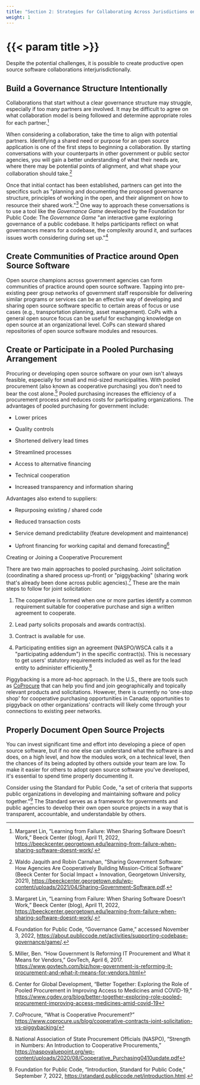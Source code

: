 ```yaml
---
title: "Section 2: Strategies for Collaborating Across Jurisdictions on Open Source Software"
weight: 1
---
```


# {{< param title >}}

Despite the potential challenges, it is possible to create productive open source software collaborations interjurisdictionally.

## Build a Governance Structure Intentionally

Collaborations that start without a clear governance structure may struggle, especially if too many partners are involved. It may be difficult to agree on what collaboration model is being followed and determine appropriate roles for each partner.[^80]

When considering a collaboration, take the time to align with potential partners. Identifying a shared need or purpose for an open source application is one of the first steps to beginning a collaboration. By starting conversations with your counterparts in other government or public sector agencies, you will gain a better understanding of what their needs are, where there may be potential points of alignment, and what shape your collaboration should take.[^81]

Once that initial contact has been established, partners can get into the specifics such as "planning and documenting the proposed governance structure, principles of working in the open, and their alignment on how to resource their shared work."[^82] One way to approach these conversations is to use a tool like the *Governance Game* developed by the Foundation for Public Code: The *Governance Game* "an interactive game exploring governance of a public codebase. It helps participants reflect on what governances means for a codebase, the complexity around it, and surfaces issues worth considering during set up."[^83]

## Create Communities of Practice around Open Source Software

Open source champions across government agencies can form communities of practice around open source software. Tapping into pre-existing peer group networks of government staff responsible for delivering similar programs or services can be an effective way of developing and sharing open source software specific to certain areas of focus or use cases (e.g., transportation planning, asset management). CoPs with a general open source focus can be useful for exchanging knowledge on open source at an organizational level. CoPs can steward shared repositories of open source software modules and resources.

## Create or Participate in a Pooled Purchasing Arrangement

Procuring or developing open source software on your own isn't always feasible, especially for small and mid-sized municipalities. With pooled procurement (also known as cooperative purchasing) you don't need to bear the cost alone.[^84] Pooled purchasing increases the efficiency of a procurement process and reduces costs for participating organizations. The advantages of pooled purchasing for government include:

- Lower prices

- Quality controls

- Shortened delivery lead times

- Streamlined processes

- Access to alternative financing

- Technical cooperation

- Increased transparency and information sharing

Advantages also extend to suppliers:

- Repurposing existing / shared code

- Reduced transaction costs

- Service demand predictability (feature development and maintenance)

- Upfront financing for working capital and demand forecasting[^85]

Creating or Joining a Cooperative Procurement

There are two main approaches to pooled purchasing. Joint solicitation (coordinating a shared process up-front) or "piggybacking" (sharing work that's already been done across public agencies).[^86] These are the main steps to follow for joint solicitation:

1. The cooperative is formed when one or more parties identify a common requirement suitable for cooperative purchase and sign a written agreement to cooperate.

2. Lead party solicits proposals and awards contract(s).

3. Contract is available for use.

4. Participating entities sign an agreement (NASPO/WSCA calls it a "participating addendum") in the specific contract(s). This is necessary to get users' statutory requirements included as well as for the lead entity to administer efficiently.[^87]

Piggybacking is a more ad-hoc approach. In the U.S., there are tools such as [CoProcure](https://www.coprocure.us/) that can help you find and join geographically and topically relevant products and solicitations. However, there is currently no 'one-stop shop' for cooperative purchasing opportunities in Canada; opportunities to piggyback on other organizations' contracts will likely come through your connections to existing peer networks.

## Properly Document Open Source Projects

You can invest significant time and effort into developing a piece of open source software, but if no one else can understand what the software is and does, on a high level, and how the modules work, on a technical level, then the chances of its being adopted by others outside your team are low. To make it easier for others to adopt open source software you've developed, it's essential to spend time properly documenting it.

Consider using the Standard for Public Code, "a set of criteria that supports public organizations in developing and maintaining software and policy together."[^88] The Standard serves as a framework for governments and public agencies to develop their own open source projects in a way that is transparent, accountable, and understandable by others.

[^80]: Margaret Lin, “Learning from Failure: When Sharing Software Doesn’t Work,” Beeck Center (blog), April 11, 2022, https://beeckcenter.georgetown.edu/learning-from-failure-when-sharing-software-doesnt-work/.

[^81]: Waldo Jaquith and Robin Carnahan, “Sharing Government Software: How Agencies Are Cooperatively Building Mission-Critical Software” (Beeck Center for Social Impact + Innovation, Georgetown University, 2021), https://beeckcenter.georgetown.edu/wp-content/uploads/2021/04/Sharing-Government-Software.pdf.

[^82]: Margaret Lin, “Learning from Failure: When Sharing Software Doesn’t Work,” Beeck Center (blog), April 11, 2022, https://beeckcenter.georgetown.edu/learning-from-failure-when-sharing-software-doesnt-work/.

[^83]: Foundation for Public Code, “Governance Game,” accessed November 3, 2022, https://about.publiccode.net/activities/supporting-codebase-governance/game/.

[^84]: Miller, Ben. “How Government Is Reforming IT Procurement and What it Means for Vendors,” GovTech, April 6, 2017. https://www.govtech.com/biz/how-government-is-reforming-it-procurement-and-what-it-means-for-vendors.html 

[^85]: Center for Global Development, “Better Together: Exploring the Role of Pooled Procurement in Improving Access to Medicines amid COVID-19,” https://www.cgdev.org/blog/better-together-exploring-role-pooled-procurement-improving-access-medicines-amid-covid-19 

[^86]: CoProcure, “What is Cooperative Procurement?” https://www.coprocure.us/blog/cooperative-contracts-joint-solicitation-vs-piggybacking/ 

[^87]: National Association of State Procurement Officials (NASPO), “Strength in Numbers:  An Introduction to Cooperative Procurements,” https://naspovaluepoint.org/wp-content/uploads/2020/08/Cooperative_Purchasing0410update.pdf  

[^88]: Foundation for Public Code, “Introduction, Standard for Public Code,” September 7, 2022, https://standard.publiccode.net/introduction.html.
